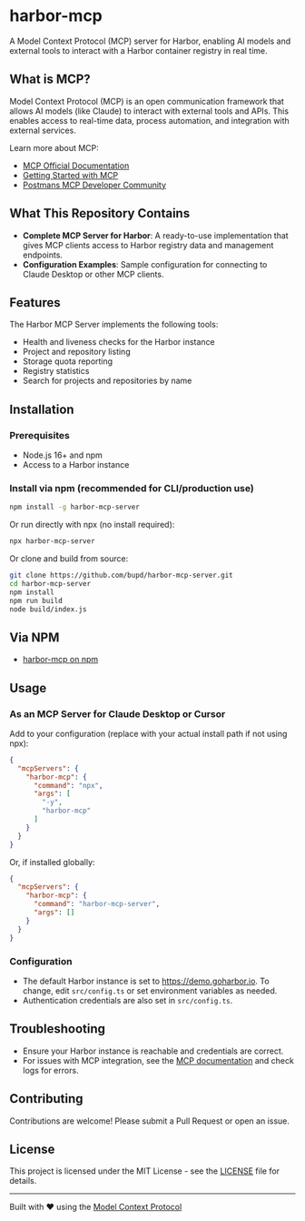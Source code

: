 # harbor-mcp

A Model Context Protocol (MCP) server for Harbor, enabling AI models and external tools to interact with a Harbor container registry in real time.

## What is MCP?

Model Context Protocol (MCP) is an open communication framework that allows AI models (like Claude) to interact with external tools and APIs. This enables access to real-time data, process automation, and integration with external services.

Learn more about MCP:
- [MCP Official Documentation](https://modelcontextprotocol.io)
- [Getting Started with MCP](https://modelcontextprotocol.io/quickstart/server)
- [Postmans MCP Developer Community](https://discord.gg/kTnA7cpn)

## What This Repository Contains

- **Complete MCP Server for Harbor**: A ready-to-use implementation that gives MCP clients access to Harbor registry data and management endpoints.
- **Configuration Examples**: Sample configuration for connecting to Claude Desktop or other MCP clients.

## Features

The Harbor MCP Server implements the following tools:
- Health and liveness checks for the Harbor instance
- Project and repository listing
- Storage quota reporting
- Registry statistics
- Search for projects and repositories by name

## Installation

### Prerequisites
- Node.js 16+ and npm
- Access to a Harbor instance

### Install via npm (recommended for CLI/production use)
```bash
npm install -g harbor-mcp-server
```

Or run directly with npx (no install required):
```bash
npx harbor-mcp-server
```

Or clone and build from source:
```bash
git clone https://github.com/bupd/harbor-mcp-server.git
cd harbor-mcp-server
npm install
npm run build
node build/index.js
```

## Via NPM

- [harbor-mcp on npm](https://www.npmjs.com/package/harbor-mcp)

## Usage

### As an MCP Server for Claude Desktop or Cursor
Add to your configuration (replace with your actual install path if not using npx):
```json
{
  "mcpServers": {
    "harbor-mcp": {
      "command": "npx",
      "args": [
        "-y",
        "harbor-mcp"
      ]
    }
  }
}
```
Or, if installed globally:
```json
{
  "mcpServers": {
    "harbor-mcp": {
      "command": "harbor-mcp-server",
      "args": []
    }
  }
}
```

### Configuration
- The default Harbor instance is set to https://demo.goharbor.io. To change, edit `src/config.ts` or set environment variables as needed.
- Authentication credentials are also set in `src/config.ts`.

## Troubleshooting
- Ensure your Harbor instance is reachable and credentials are correct.
- For issues with MCP integration, see the [MCP documentation](https://modelcontextprotocol.io) and check logs for errors.

## Contributing
Contributions are welcome! Please submit a Pull Request or open an issue.

## License
This project is licensed under the MIT License - see the [LICENSE](LICENSE) file for details.

---

Built with ❤️ using the [Model Context Protocol](https://modelcontextprotocol.io)
